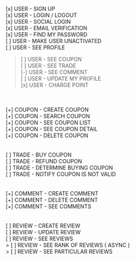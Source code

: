 [x] USER - SIGN UP<br>
[x] USER - LOGIN / LOGOUT<br>
[x] USER - SOCIAL LOGIN<br>
[x] USER - EMAIL VERIFICATION <br>
[x] USER - FIND MY PASSWORD<br>
[ ] USER - MAKE USER UNACTIVATED<br>
[ ] USER - SEE PROFILE<br>
> [ ] USER - SEE COUPON<br>
> [ ] USER - SEE TRADE<br>
> [-] USER - SEE COMMENT<br>
[ ] USER - UPDATE MY PROFILE<br>
[x] USER - CHARGE POINT<br>
<br>
<br>
[+] COUPON - CREATE COUPON<br>
[+] COUPON - SEARCH COUPON<br>
[+] COUPON - SEE COUPON LIST<br>
[+] COUPON - SEE COUPON DETAIL<br>
[+] COUPON - DELETE COUPON<br>
<br>
<br>
[ ] TRADE - BUY COUPON<br>
[ ] TRADE - REFUND COUPON<br>
[ ] TRADE - DETERMINE BUYING COUPON<br>
[ ] TRADE - NOTIFY COUPON IS NOT VALID<br>
<br>
<br>
[+] COMMENT - CREATE COMMENT<br>
[+] COMMENT - DELETE COMMENT<br>
[+] COMMENT - SEE COMMENTS<br>
<br>
<br>
[ ] REVIEW - CREATE REVIEW<br>
[ ] REVIEW - UPDATE REVIEW<br>
[ ] REVIEW - SEE REVIEWS<br>
> [ ] REVIEW - SEE RANK OF REVIEWS ( ASYNC )<br>
> [ ] REVIEW - SEE PARTICULAR REVIEWS<br>